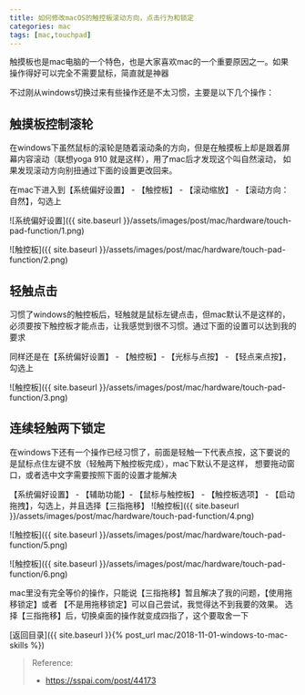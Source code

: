 ```yaml
---
title: 如何修改macOS的触控板滚动方向，点击行为和锁定
categories: mac
tags: [mac,touchpad]
---
```


触摸板也是mac电脑的一个特色，也是大家喜欢mac的一个重要原因之一。如果操作得好可以完全不需要鼠标，简直就是神器

不过刚从windows切换过来有些操作还是不太习惯，主要是以下几个操作：

<!--more-->


## 触摸板控制滚轮

在windows下虽然鼠标的滚轮是随着滚动条的方向，但是在触摸板上却是跟着屏幕内容滚动（联想yoga 910 就是这样），用了mac后才发现这个叫自然滚动，
如果发现滚动方向别扭通过下面的设置更改回来。

在mac下进入到【系统偏好设置】 - 【触控板】 - 【滚动缩放】 - 【滚动方向：自然】，勾选上

![系统偏好设置]({{ site.baseurl }}/assets/images/post/mac/hardware/touch-pad-function/1.png)

![触控板]({{ site.baseurl }}/assets/images/post/mac/hardware/touch-pad-function/2.png)

    
    
## 轻触点击
    
习惯了windows的触控板后，轻触就是鼠标左键点击，但mac默认不是这样的，必须要按下触控板才能点击，让我感觉到很不习惯。通过下面的设置可以达到我的要求

同样还是在【系统偏好设置】 - 【触控板】- 【光标与点按】 - 【轻点来点按】，勾选上

![触控板]({{ site.baseurl }}/assets/images/post/mac/hardware/touch-pad-function/3.png)

    

## 连续轻触两下锁定

在windows下还有一个操作已经习惯了，前面是轻触一下代表点按，这下要说的是鼠标点住左键不放（轻触两下触控板完成），mac下默认不是这样，
想要拖动窗口，或者选中文字需要按照下面的设置才能解决

【系统偏好设置】 - 【辅助功能】- 【鼠标与触控板】 - 【触控板选项】 - 【启动拖拽】，勾选上，并且选择【三指拖移】
 ![触控板]({{ site.baseurl }}/assets/images/post/mac/hardware/touch-pad-function/4.png)
 
 ![触控板]({{ site.baseurl }}/assets/images/post/mac/hardware/touch-pad-function/5.png)
 
 ![触控板]({{ site.baseurl }}/assets/images/post/mac/hardware/touch-pad-function/6.png)

mac里没有完全等价的操作，只能说【三指拖移】暂且解决了我的问题，【使用拖移锁定】或者 【不是用拖移锁定】可以自己尝试，我觉得达不到我要的效果。
选择【三指拖移】后，切换桌面的操作就变成四指了，这个要取舍一下


[返回目录]({{ site.baseurl }}{% post_url mac/2018-11-01-windows-to-mac-skills %})


> Reference:
> - https://sspai.com/post/44173